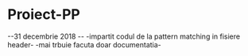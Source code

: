 # Proiect-PP

--31 decembrie 2018 --
-impartit codul de la pattern matching in fisiere header-
-mai trbuie facuta doar documentatia-

